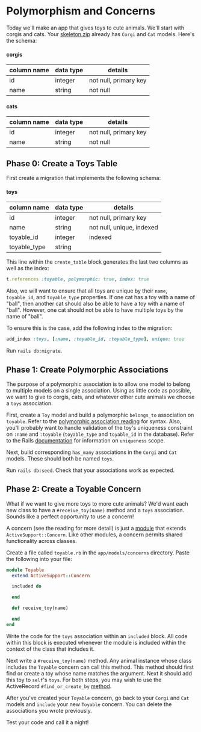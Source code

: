 # Polymorphism and Concerns

Today we'll make an app that gives toys to cute animals. We'll start with corgis and cats. Your [skeleton.zip](http://assets.aaonline.io/fullstack/rails/homeworks/polymorphism-concerns/skeleton.zip) already has `Corgi` and `Cat` models. Here's the schema:

#### corgis
column name | data type | details
------------|-----------|-----------------------
id          | integer   | not null, primary key
name        | string    | not null

#### cats
column name | data type | details
------------|-----------|-----------------------
id          | integer   | not null, primary key
name        | string    | not null

## Phase 0: Create a Toys Table

First create a migration that implements the following schema:

#### toys
column name | data type | details
------------|-----------|-----------------------
id          | integer   | not null, primary key
name        | string    | not null, unique, indexed
toyable_id  | integer   | indexed
toyable_type| string    |

This line within the `create_table` block generates the last two columns as well as the index:
```ruby
t.references :toyable, polymorphic: true, index: true
```

Also, we will want to ensure that all toys are unique by their
`name`, `toyable_id`, and `toyable_type` properties. If one cat
has a toy with a name of "ball", then another cat should also be
able to have a toy with a name of "ball". However, one cat
should not be able to have multiple toys by the name of "ball".

To ensure this is the case, add the following index to the
migration:

```ruby
add_index :toys, [:name, :toyable_id, :toyable_type], unique: true
```

Run `rails db:migrate`.

## Phase 1: Create Polymorphic Associations

The purpose of a polymorphic association is to allow one model to belong to multiple models on a single association. Using as little code as possible, we want to give to corgis, cats, and whatever other cute animals we choose a `toys` association.

First, create a `Toy` model and build a polymorphic `belongs_to` association on `toyable`. Refer to the [polymorphic association reading](http://guides.rubyonrails.org/association_basics.html#polymorphic-associations) for syntax. Also, you'll probably want to handle validation of the toy's uniqueness constraint on
`:name` and `:toyable` (`toyable_type` and `toyable_id` in the database). Refer to the Rails [documentation](http://guides.rubyonrails.org/active_record_validations.html#uniqueness) for information on `uniqueness` scope.

Next, build corresponding `has_many` associations in the `Corgi` and `Cat` models. These should both be named `toys`.

Run `rails db:seed`. Check that your associations work as expected.

## Phase 2: Create a Toyable Concern

What if we want to give more toys to more cute animals? We'd want each new class to have a `#receive_toy(name)` method and a `toys` association. Sounds like a perfect opportunity to use a concern!

A concern (see the reading for more detail) is just a [module][module] that extends `ActiveSupport::Concern`. Like other modules, a concern permits shared functionality across classes.

Create a file called `toyable.rb` in the `app/models/concerns` directory. Paste the following into your file:

```ruby
module Toyable
  extend ActiveSupport::Concern

  included do

  end

  def receive_toy(name)

  end
end
```

Write the code for the `toys` association within an `included` block. All code within this block is executed whenever the module is included within the context of the class that includes it.

Next write a `#receive_toy(name)` method. Any animal instance whose class includes the `Toyable` concern can call this method. This method should first find or create a toy whose name matches the argument. Next it should add this toy to `self`'s `toys`. For both steps, you may wish to use the ActiveRecord `#find_or_create_by` [method](http://apidock.com/rails/v4.2.1/ActiveRecord/Relation/find_or_create_by).

After you've created your `Toyable` concern, go back to your `Corgi` and `Cat` models and `include` your new `Toyable` concern. You can delete the associations you wrote previously.

Test your code and call it a night!

[module]: https://ruby-doc.com/docs/ProgrammingRuby/html/tut_modules.html
